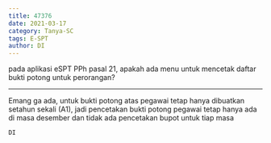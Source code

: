 ```yaml
---
title: 47376
date: 2021-03-17
category: Tanya-SC
tags: E-SPT
author: DI
---
```


pada aplikasi eSPT PPh pasal 21, apakah ada menu untuk mencetak daftar bukti potong untuk perorangan?

---

Emang ga ada, untuk bukti potong atas pegawai tetap hanya dibuatkan setahun sekali (A1), jadi pencetakan bukti potong pegawai tetap hanya ada di masa desember dan tidak ada pencetakan bupot untuk tiap masa

`DI`
